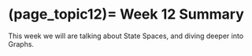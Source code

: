 (page_topic12)=
Week 12 Summary
=======================

This week we will are talking about State Spaces, and diving deeper into Graphs.